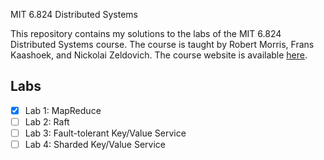 MIT 6.824 Distributed Systems

This repository contains my solutions to the labs of the MIT 6.824 Distributed Systems course. The course is taught by Robert Morris, Frans Kaashoek, and Nickolai Zeldovich. The course website is available [here](http://nil.csail.mit.edu/6.824/2020/).

## Labs

- [x] Lab 1: MapReduce
- [ ] Lab 2: Raft
- [ ] Lab 3: Fault-tolerant Key/Value Service
- [ ] Lab 4: Sharded Key/Value Service

